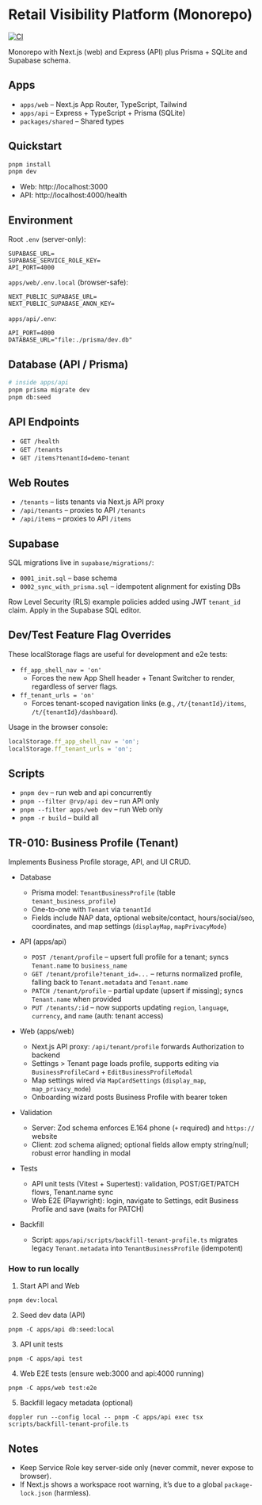 # Retail Visibility Platform (Monorepo)

[![CI](https://github.com/paulyarl/retail-visibility-platform/actions/workflows/ci.yml/badge.svg?branch=spec-sync)](https://github.com/paulyarl/retail-visibility-platform/actions/workflows/ci.yml)

Monorepo with Next.js (web) and Express (API) plus Prisma + SQLite and Supabase schema.

## Apps

- `apps/web` – Next.js App Router, TypeScript, Tailwind
- `apps/api` – Express + TypeScript + Prisma (SQLite)
- `packages/shared` – Shared types

## Quickstart

```bash
pnpm install
pnpm dev
```

- Web: http://localhost:3000
- API: http://localhost:4000/health

## Environment

Root `.env` (server-only):

```
SUPABASE_URL=
SUPABASE_SERVICE_ROLE_KEY=
API_PORT=4000
```

`apps/web/.env.local` (browser-safe):

```
NEXT_PUBLIC_SUPABASE_URL=
NEXT_PUBLIC_SUPABASE_ANON_KEY=
```

`apps/api/.env`:

```
API_PORT=4000
DATABASE_URL="file:./prisma/dev.db"
```

## Database (API / Prisma)

```bash
# inside apps/api
pnpm prisma migrate dev
pnpm db:seed
```

## API Endpoints

- `GET /health`
- `GET /tenants`
- `GET /items?tenantId=demo-tenant`

## Web Routes

- `/tenants` – lists tenants via Next.js API proxy
- `/api/tenants` – proxies to API `/tenants`
- `/api/items` – proxies to API `/items`

## Supabase

SQL migrations live in `supabase/migrations/`:
- `0001_init.sql` – base schema
- `0002_sync_with_prisma.sql` – idempotent alignment for existing DBs

Row Level Security (RLS) example policies added using JWT `tenant_id` claim. Apply in the Supabase SQL editor.

## Dev/Test Feature Flag Overrides

These localStorage flags are useful for development and e2e tests:

- `ff_app_shell_nav = 'on'`
  - Forces the new App Shell header + Tenant Switcher to render, regardless of server flags.
- `ff_tenant_urls = 'on'`
  - Forces tenant-scoped navigation links (e.g., `/t/{tenantId}/items`, `/t/{tenantId}/dashboard`).

Usage in the browser console:

```js
localStorage.ff_app_shell_nav = 'on';
localStorage.ff_tenant_urls = 'on';
```

## Scripts

- `pnpm dev` – run web and api concurrently
- `pnpm --filter @rvp/api dev` – run API only
- `pnpm --filter apps/web dev` – run Web only
- `pnpm -r build` – build all

## TR-010: Business Profile (Tenant)

Implements Business Profile storage, API, and UI CRUD.

- Database
  - Prisma model: `TenantBusinessProfile` (table `tenant_business_profile`)
  - One-to-one with `Tenant` via `tenantId`
  - Fields include NAP data, optional website/contact, hours/social/seo, coordinates, and map settings (`displayMap`, `mapPrivacyMode`)

- API (apps/api)
  - `POST /tenant/profile` – upsert full profile for a tenant; syncs `Tenant.name` to `business_name`
  - `GET /tenant/profile?tenant_id=...` – returns normalized profile, falling back to `Tenant.metadata` and `Tenant.name`
  - `PATCH /tenant/profile` – partial update (upsert if missing); syncs `Tenant.name` when provided
  - `PUT /tenants/:id` – now supports updating `region`, `language`, `currency`, and `name` (auth: tenant access)

- Web (apps/web)
  - Next.js API proxy: `/api/tenant/profile` forwards Authorization to backend
  - Settings > Tenant page loads profile, supports editing via `BusinessProfileCard` + `EditBusinessProfileModal`
  - Map settings wired via `MapCardSettings` (`display_map`, `map_privacy_mode`)
  - Onboarding wizard posts Business Profile with bearer token

- Validation
  - Server: Zod schema enforces E.164 phone (`+` required) and `https://` website
  - Client: zod schema aligned; optional fields allow empty string/null; robust error handling in modal

- Tests
  - API unit tests (Vitest + Supertest): validation, POST/GET/PATCH flows, Tenant.name sync
  - Web E2E (Playwright): login, navigate to Settings, edit Business Profile and save (waits for PATCH)

- Backfill
  - Script: `apps/api/scripts/backfill-tenant-profile.ts` migrates legacy `Tenant.metadata` into `TenantBusinessProfile` (idempotent)

### How to run locally

1) Start API and Web
```
pnpm dev:local
```
2) Seed dev data (API)
```
pnpm -C apps/api db:seed:local
```
3) API unit tests
```
pnpm -C apps/api test
```
4) Web E2E tests (ensure web:3000 and api:4000 running)
```
pnpm -C apps/web test:e2e
```
5) Backfill legacy metadata (optional)
```
doppler run --config local -- pnpm -C apps/api exec tsx scripts/backfill-tenant-profile.ts
```

## Notes

- Keep Service Role key server-side only (never commit, never expose to browser).
- If Next.js shows a workspace root warning, it’s due to a global `package-lock.json` (harmless).

